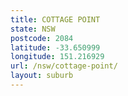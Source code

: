 ```yaml
---
title: COTTAGE POINT
state: NSW
postcode: 2084
latitude: -33.650999
longitude: 151.216929
url: /nsw/cottage-point/
layout: suburb
---
```

